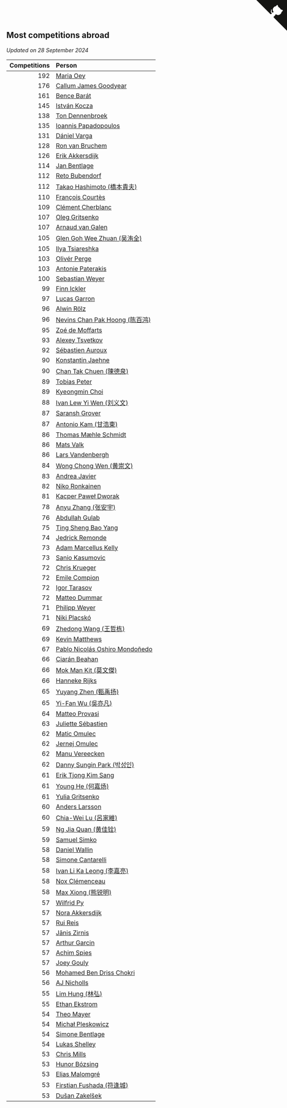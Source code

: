 ## Most competitions abroad

*Updated on 28 September 2024*

| Competitions | Person |
| ---: | :--- |
| 192 | [Maria Oey](https://www.worldcubeassociation.org/persons/2007OEYM01) |
| 176 | [Callum James Goodyear](https://www.worldcubeassociation.org/persons/2012GOOD02) |
| 161 | [Bence Barát](https://www.worldcubeassociation.org/persons/2008BARA01) |
| 145 | [István Kocza](https://www.worldcubeassociation.org/persons/2005KOCZ01) |
| 138 | [Ton Dennenbroek](https://www.worldcubeassociation.org/persons/2003DENN01) |
| 135 | [Ioannis Papadopoulos](https://www.worldcubeassociation.org/persons/2013PAPA01) |
| 131 | [Dániel Varga](https://www.worldcubeassociation.org/persons/2008VARG01) |
| 128 | [Ron van Bruchem](https://www.worldcubeassociation.org/persons/2003BRUC01) |
| 126 | [Erik Akkersdijk](https://www.worldcubeassociation.org/persons/2005AKKE01) |
| 114 | [Jan Bentlage](https://www.worldcubeassociation.org/persons/2010BENT01) |
| 112 | [Reto Bubendorf](https://www.worldcubeassociation.org/persons/2012BUBE01) |
| 112 | [Takao Hashimoto (橋本貴夫)](https://www.worldcubeassociation.org/persons/2007HASH01) |
| 110 | [François Courtès](https://www.worldcubeassociation.org/persons/2008COUR01) |
| 109 | [Clément Cherblanc](https://www.worldcubeassociation.org/persons/2014CHER05) |
| 107 | [Oleg Gritsenko](https://www.worldcubeassociation.org/persons/2011GRIT01) |
| 107 | [Arnaud van Galen](https://www.worldcubeassociation.org/persons/2006GALE01) |
| 105 | [Glen Goh Wee Zhuan (吴洧全)](https://www.worldcubeassociation.org/persons/2015ZHUA01) |
| 105 | [Ilya Tsiareshka](https://www.worldcubeassociation.org/persons/2012TERE01) |
| 103 | [Olivér Perge](https://www.worldcubeassociation.org/persons/2007PERG01) |
| 103 | [Antonie Paterakis](https://www.worldcubeassociation.org/persons/2012PATE01) |
| 100 | [Sebastian Weyer](https://www.worldcubeassociation.org/persons/2010WEYE02) |
| 99 | [Finn Ickler](https://www.worldcubeassociation.org/persons/2012ICKL01) |
| 97 | [Lucas Garron](https://www.worldcubeassociation.org/persons/2006GARR01) |
| 96 | [Alwin Rölz](https://www.worldcubeassociation.org/persons/2016ROLZ01) |
| 96 | [Nevins Chan Pak Hoong (陈百鸿)](https://www.worldcubeassociation.org/persons/2010CHAN20) |
| 95 | [Zoé de Moffarts](https://www.worldcubeassociation.org/persons/2010MOFF02) |
| 93 | [Alexey Tsvetkov](https://www.worldcubeassociation.org/persons/2017TSVE02) |
| 92 | [Sébastien Auroux](https://www.worldcubeassociation.org/persons/2008AURO01) |
| 90 | [Konstantin Jaehne](https://www.worldcubeassociation.org/persons/2015JAEH01) |
| 90 | [Chan Tak Chuen (陳德泉)](https://www.worldcubeassociation.org/persons/2007CHUE01) |
| 89 | [Tobias Peter](https://www.worldcubeassociation.org/persons/2014PETE03) |
| 89 | [Kyeongmin Choi](https://www.worldcubeassociation.org/persons/2017CHOI07) |
| 88 | [Ivan Lew Yi Wen (刘义文)](https://www.worldcubeassociation.org/persons/2012WENI01) |
| 87 | [Saransh Grover](https://www.worldcubeassociation.org/persons/2014GROV01) |
| 87 | [Antonio Kam (甘浩東)](https://www.worldcubeassociation.org/persons/2017TUNG13) |
| 86 | [Thomas Mæhle Schmidt](https://www.worldcubeassociation.org/persons/2013SCHM02) |
| 86 | [Mats Valk](https://www.worldcubeassociation.org/persons/2007VALK01) |
| 86 | [Lars Vandenbergh](https://www.worldcubeassociation.org/persons/2003VAND01) |
| 84 | [Wong Chong Wen (黄崇文)](https://www.worldcubeassociation.org/persons/2014WENW01) |
| 83 | [Andrea Javier](https://www.worldcubeassociation.org/persons/2010JAVI01) |
| 82 | [Niko Ronkainen](https://www.worldcubeassociation.org/persons/2010RONK01) |
| 81 | [Kacper Paweł Dworak](https://www.worldcubeassociation.org/persons/2020DWOR01) |
| 78 | [Anyu Zhang (张安宇)](https://www.worldcubeassociation.org/persons/2012ZHAN08) |
| 76 | [Abdullah Gulab](https://www.worldcubeassociation.org/persons/2014GULA02) |
| 75 | [Ting Sheng Bao Yang](https://www.worldcubeassociation.org/persons/2008BAOY01) |
| 74 | [Jedrick Remonde](https://www.worldcubeassociation.org/persons/2008REMO01) |
| 73 | [Adam Marcellus Kelly](https://www.worldcubeassociation.org/persons/2016KELL10) |
| 73 | [Sanio Kasumovic](https://www.worldcubeassociation.org/persons/2009KASU01) |
| 72 | [Chris Krueger](https://www.worldcubeassociation.org/persons/2006KRUE01) |
| 72 | [Emile Compion](https://www.worldcubeassociation.org/persons/2007COMP01) |
| 72 | [Igor Tarasov](https://www.worldcubeassociation.org/persons/2016TARA04) |
| 72 | [Matteo Dummar](https://www.worldcubeassociation.org/persons/2017DUMM01) |
| 71 | [Philipp Weyer](https://www.worldcubeassociation.org/persons/2010WEYE01) |
| 71 | [Niki Placskó](https://www.worldcubeassociation.org/persons/2008PLAC01) |
| 69 | [Zhedong Wang (王哲栋)](https://www.worldcubeassociation.org/persons/2015WANG83) |
| 69 | [Kevin Matthews](https://www.worldcubeassociation.org/persons/2010MATT02) |
| 67 | [Pablo Nicolás Oshiro Mondoñedo](https://www.worldcubeassociation.org/persons/2010MOND01) |
| 66 | [Ciarán Beahan](https://www.worldcubeassociation.org/persons/2012BEAH01) |
| 66 | [Mok Man Kit (莫文傑)](https://www.worldcubeassociation.org/persons/2009KITM01) |
| 66 | [Hanneke Rijks](https://www.worldcubeassociation.org/persons/2008RIJK01) |
| 65 | [Yuyang Zhen (甄禹扬)](https://www.worldcubeassociation.org/persons/2013ZHEN11) |
| 65 | [Yi-Fan Wu (吳亦凡)](https://www.worldcubeassociation.org/persons/2010WUIF01) |
| 64 | [Matteo Provasi](https://www.worldcubeassociation.org/persons/2009PROV01) |
| 63 | [Juliette Sébastien](https://www.worldcubeassociation.org/persons/2014SEBA01) |
| 62 | [Matic Omulec](https://www.worldcubeassociation.org/persons/2010OMUL02) |
| 62 | [Jernej Omulec](https://www.worldcubeassociation.org/persons/2010OMUL01) |
| 62 | [Manu Vereecken](https://www.worldcubeassociation.org/persons/2010VERE01) |
| 62 | [Danny Sungin Park (박성인)](https://www.worldcubeassociation.org/persons/2015PARK13) |
| 61 | [Erik Tjong Kim Sang](https://www.worldcubeassociation.org/persons/2018SANG01) |
| 61 | [Young He (何嘉炀)](https://www.worldcubeassociation.org/persons/2014HEYO01) |
| 61 | [Yulia Gritsenko](https://www.worldcubeassociation.org/persons/2012SIDO01) |
| 60 | [Anders Larsson](https://www.worldcubeassociation.org/persons/2003LARS01) |
| 60 | [Chia-Wei Lu (呂家維)](https://www.worldcubeassociation.org/persons/2007LUCH01) |
| 59 | [Ng Jia Quan (黄佳铨)](https://www.worldcubeassociation.org/persons/2015QUAN03) |
| 59 | [Samuel Simko](https://www.worldcubeassociation.org/persons/2016SIMK01) |
| 58 | [Daniel Wallin](https://www.worldcubeassociation.org/persons/2013WALL03) |
| 58 | [Simone Cantarelli](https://www.worldcubeassociation.org/persons/2012CANT02) |
| 58 | [Ivan Li Ka Leong (李嘉亮)](https://www.worldcubeassociation.org/persons/2015LEON02) |
| 58 | [Nox Clémenceau](https://www.worldcubeassociation.org/persons/2015CLEM03) |
| 58 | [Max Xiong (熊锐明)](https://www.worldcubeassociation.org/persons/2015XION03) |
| 57 | [Wilfrid Py](https://www.worldcubeassociation.org/persons/2016PYWI01) |
| 57 | [Nora Akkersdijk](https://www.worldcubeassociation.org/persons/2009CHRI03) |
| 57 | [Rui Reis](https://www.worldcubeassociation.org/persons/2015REIS02) |
| 57 | [Jānis Zirnis](https://www.worldcubeassociation.org/persons/2013ZIRN01) |
| 57 | [Arthur Garcin](https://www.worldcubeassociation.org/persons/2014GARC27) |
| 57 | [Achim Spies](https://www.worldcubeassociation.org/persons/2021SPIE01) |
| 57 | [Joey Gouly](https://www.worldcubeassociation.org/persons/2007GOUL01) |
| 56 | [Mohamed Ben Driss Chokri](https://www.worldcubeassociation.org/persons/2015CHOK01) |
| 56 | [AJ Nicholls](https://www.worldcubeassociation.org/persons/2015NICH04) |
| 55 | [Lim Hung (林弘)](https://www.worldcubeassociation.org/persons/2016HUNG08) |
| 55 | [Ethan Ekstrom](https://www.worldcubeassociation.org/persons/2018EKST01) |
| 54 | [Theo Mayer](https://www.worldcubeassociation.org/persons/2012MAYE01) |
| 54 | [Michał Pleskowicz](https://www.worldcubeassociation.org/persons/2009PLES01) |
| 54 | [Simone Bentlage](https://www.worldcubeassociation.org/persons/2014OHLE01) |
| 54 | [Lukas Shelley](https://www.worldcubeassociation.org/persons/2016SHEL03) |
| 53 | [Chris Mills](https://www.worldcubeassociation.org/persons/2014MILL04) |
| 53 | [Hunor Bózsing](https://www.worldcubeassociation.org/persons/2009BOZS01) |
| 53 | [Elias Malomgré](https://www.worldcubeassociation.org/persons/2017MALO02) |
| 53 | [Firstian Fushada (符逢城)](https://www.worldcubeassociation.org/persons/2015FUSH01) |
| 53 | [Dušan Zakelšek](https://www.worldcubeassociation.org/persons/2012ZAKE02) |


<a href="https://github.com/jonatanklosko/wca_statistics" class="github-corner" aria-label="View source on Github"><svg width="80" height="80" viewBox="0 0 250 250" style="fill:#151513; color:#fff; position: absolute; top: 0; border: 0; right: 0;" aria-hidden="true"><path d="M0,0 L115,115 L130,115 L142,142 L250,250 L250,0 Z"></path><path d="M128.3,109.0 C113.8,99.7 119.0,89.6 119.0,89.6 C122.0,82.7 120.5,78.6 120.5,78.6 C119.2,72.0 123.4,76.3 123.4,76.3 C127.3,80.9 125.5,87.3 125.5,87.3 C122.9,97.6 130.6,101.9 134.4,103.2" fill="currentColor" style="transform-origin: 130px 106px;" class="octo-arm"></path><path d="M115.0,115.0 C114.9,115.1 118.7,116.5 119.8,115.4 L133.7,101.6 C136.9,99.2 139.9,98.4 142.2,98.6 C133.8,88.0 127.5,74.4 143.8,58.0 C148.5,53.4 154.0,51.2 159.7,51.0 C160.3,49.4 163.2,43.6 171.4,40.1 C171.4,40.1 176.1,42.5 178.8,56.2 C183.1,58.6 187.2,61.8 190.9,65.4 C194.5,69.0 197.7,73.2 200.1,77.6 C213.8,80.2 216.3,84.9 216.3,84.9 C212.7,93.1 206.9,96.0 205.4,96.6 C205.1,102.4 203.0,107.8 198.3,112.5 C181.9,128.9 168.3,122.5 157.7,114.1 C157.9,116.9 156.7,120.9 152.7,124.9 L141.0,136.5 C139.8,137.7 141.6,141.9 141.8,141.8 Z" fill="currentColor" class="octo-body"></path></svg></a><style>.github-corner:hover .octo-arm{animation:octocat-wave 560ms ease-in-out}@keyframes octocat-wave{0%,100%{transform:rotate(0)}20%,60%{transform:rotate(-25deg)}40%,80%{transform:rotate(10deg)}}@media (max-width:500px){.github-corner:hover .octo-arm{animation:none}.github-corner .octo-arm{animation:octocat-wave 560ms ease-in-out}}</style>
